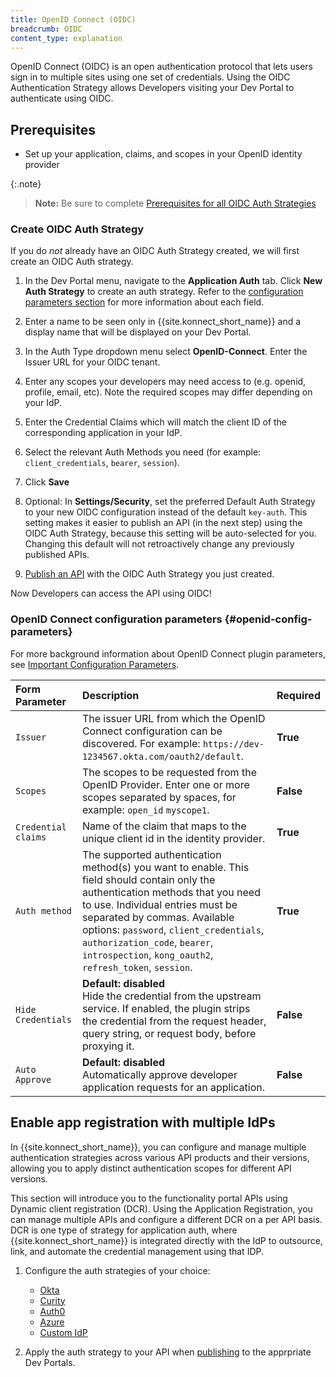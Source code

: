```yaml
---
title: OpenID Connect (OIDC)
breadcrumb: OIDC
content_type: explanation
---
```


OpenID Connect (OIDC) is an open authentication protocol that lets users sign in to multiple sites using one set of credentials. Using the OIDC Authentication Strategy allows Developers visiting your Dev Portal to authenticate using OIDC.

## Prerequisites

- Set up your application, claims, and scopes in your OpenID identity provider

{:.note}
> **Note:** Be sure to complete [Prerequisites for all OIDC Auth Strategies](/dev-portal/app-reg#prerequisites)

### Create OIDC Auth Strategy

If you do *not* already have an OIDC Auth Strategy created, we will first create an OIDC Auth strategy.

1. In the Dev Portal menu, navigate to the **Application Auth** tab. Click **New Auth Strategy** to create an auth strategy. Refer to the [configuration parameters section](#openid-config-parameters) for more information about each field.

2. Enter a name to be seen only in {{site.konnect_short_name}} and a display name that will be displayed on your Dev Portal.

3. In the Auth Type dropdown menu select **OpenID-Connect**. Enter the Issuer URL for your OIDC tenant.

4. Enter any scopes your developers may need access to (e.g. openid, profile, email, etc). Note the required scopes may differ depending on your IdP.

5. Enter the Credential Claims which will match the client ID of the corresponding application in your IdP.

6. Select the relevant Auth Methods you need (for example: `client_credentials`, `bearer`, `session`).

7. Click **Save**

8. Optional: In **Settings/Security**, set the preferred Default Auth Strategy to your new OIDC configuration instead of the default `key-auth`. This setting makes it easier to publish an API (in the next step) using the OIDC Auth Strategy, because this setting will be auto-selected for you. Changing this default will not retroactively change any previously published APIs.

9. [Publish an API](/dev-portal/portals/publishing) with the OIDC Auth Strategy you just created.

Now Developers can access the API using OIDC!

### OpenID Connect configuration parameters {#openid-config-parameters}

For more background information about OpenID Connect plugin parameters, see [Important Configuration Parameters](/hub/kong-inc/openid-connect/#important-configuration-parameters).

   | Form Parameter | Description                                                                       |Required |
   |:---------------|:----------------------------------------------------------------------------------|--|
   | `Issuer` | The issuer URL from which the OpenID Connect configuration can be discovered. For example: `https://dev-1234567.okta.com/oauth2/default`.  |**True** |
   | `Scopes` | The scopes to be requested from the OpenID Provider. Enter one or more scopes separated by spaces, for example: `open_id` `myscope1`.  | **False** |
   | `Credential claims` |  Name of the claim that maps to the unique client id in the identity provider. | **True** |
   | `Auth method` | The supported authentication method(s) you want to enable. This field should contain only the authentication methods that you need to use. Individual entries must be separated by commas. Available options: `password`, `client_credentials`, `authorization_code`, `bearer`, `introspection`, `kong_oauth2`, `refresh_token`, `session`. | **True** |
   | `Hide Credentials` |**Default: disabled**<br>  Hide the credential from the upstream service. If enabled, the plugin strips the credential from the request header, query string, or request body, before proxying it. | **False** |
   | `Auto Approve`| **Default: disabled** <br>Automatically approve developer application requests for an application. | **False** |

## Enable app registration with multiple IdPs

In {{site.konnect_short_name}}, you can configure and manage multiple authentication strategies across various API products and their versions, allowing you to apply distinct authentication scopes for different API versions.

This section will introduce you to the functionality portal APIs using Dynamic client registration (DCR). Using the Application Registration, you can manage multiple APIs and configure a different DCR on a per API basis. DCR is one type of strategy for application auth, where {{site.konnect_short_name}} is integrated directly with the IdP to outsource, link, and automate the credential management using that IDP.

1. Configure the auth strategies of your choice:

   - [Okta](/dev-portal/app-reg/auth-strategies/oidc/dynamic-client-registration/okta/)
   - [Curity](/dev-portal/app-reg/auth-strategies/oidc/dynamic-client-registration/curity/)
   - [Auth0](/dev-portal/app-reg/auth-strategies/oidc/dynamic-client-registration/auth0/)
   - [Azure](/dev-portal/app-reg/auth-strategies/oidc/dynamic-client-registration/azure/)
   - [Custom IdP](/dev-portal/app-reg/auth-strategies/oidc/dynamic-client-registration/custom/)

2. Apply the auth strategy to your API when [publishing](/dev-portal/portals/publishing) to the apprpriate Dev Portals.
